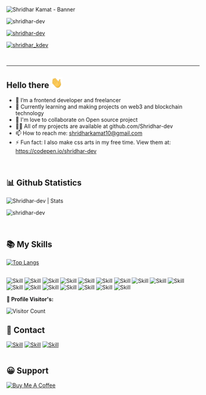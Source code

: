 ![Shridhar Kamat - Banner](https://i.ibb.co/hLBZqZm/Untitled-design-12.png)




<p align="left"> <img src="https://komarev.com/ghpvc/?username=shridhar-dev&label=Profile%20views&color=0e75b6&style=flat" alt="shridhar-dev" /> </p>

<p align="left"> <a href="https://github.com/ryo-ma/github-profile-trophy"><img src="https://github-profile-trophy.vercel.app/?username=shridhar-dev&theme=algolia" alt="shridhar-dev" /></a> </p>

<p align="left"> <a href="https://twitter.com/shridhar_kdev" target="blank"><img src="https://img.shields.io/twitter/follow/shridhar_kdev?logo=twitter&style=for-the-badge" alt="shridhar_kdev" /></a> </p>

<br />
<hr />

<h2> Hello there 
<img src="https://raw.githubusercontent.com/ABSphreak/ABSphreak/master/gifs/Hi.gif" width="30px"></h2>

- 🔭 I’m a frontend developer and freelancer
- 🔭 Currently learning and making projects on web3 and blockchain technology
- 🤝 I'm love to collaborate on Open source project
- 👨‍💻 All of my projects are available at github.com/Shridhar-dev
- 📫 How to reach me: <a href="mailto:shridharkamat10@gmail.com">shridharkamat10@gmail.com</a>
- ⚡ Fun fact: I also make css arts in my free time. View them at: https://codepen.io/shridhar-dev 
<br>

## 📊 Github Statistics

<p align="left"> <img src="https://github-readme-stats.vercel.app/api?username=Shridhar-dev&show_icons=true&theme=algolia" alt="Shridhar-dev | Stats" />
<p align="left"> <img src="https://github-readme-streak-stats.herokuapp.com/?user=shridhar-dev&show_icons=true&theme=algolia" alt="shridhar-dev" /></p>
<br>


## 📚 My Skills

[![Top Langs](https://github-readme-stats.vercel.app/api/top-langs/?username=Shridhar-dev&layout=compact&show_icons=true&theme=algolia)](https://github.com/Shridhar-dev)
<br>
<br>

![Skill](https://img.shields.io/badge/HTML5-E34F26?style=for-the-badge&logo=html5&logoColor=white)
![Skill](https://img.shields.io/badge/CSS3-1572B6?style=for-the-badge&logo=css3&logoColor=white)
![Skill](https://img.shields.io/badge/JavaScript-323330?style=for-the-badge&logo=javascript&logoColor=F7DF1E)
![Skill](https://img.shields.io/badge/Node.js-43853D?style=for-the-badge&logo=node.js&logoColor=white)
![Skill](https://img.shields.io/badge/npm-CB3837?style=for-the-badge&logo=npm&logoColor=white)
![Skill](https://img.shields.io/badge/Yarn-2C8EBB?style=for-the-badge&logo=yarn&logoColor=white)
![Skill](https://img.shields.io/badge/React-20232A?style=for-the-badge&logo=react&logoColor=61DAFB)
![Skill](https://img.shields.io/badge/Tailwind_CSS-38B2AC?style=for-the-badge&logo=tailwind-css&logoColor=white)
![Skill](https://img.shields.io/badge/Bootstrap-563D7C?style=for-the-badge&logo=bootstrap&logoColor=white)
![Skill](https://img.shields.io/badge/Material--UI-0081CB?style=for-the-badge&logo=material-ui&logoColor=white)
![Skill](https://img.shields.io/badge/React_Router-CA4245?style=for-the-badge&logo=react-router&logoColor=white)
![Skill](https://img.shields.io/badge/Netlify-00C7B7?style=for-the-badge&logo=netlify&logoColor=white)
![Skill](https://img.shields.io/badge/firebase-ffca28?style=for-the-badge&logo=firebase&logoColor=white)
![Skill](https://img.shields.io/badge/Git-F05032?style=for-the-badge&logo=git&logoColor=white)
![Skill](https://img.shields.io/badge/next.js-000000?style=for-the-badge&logo=next.js&logoColor=white)
![Skill](https://img.shields.io/badge/Visual_Studio_Code-0078D4?style=for-the-badge&logo=visual%20studio%20code&logoColor=white)
![Skill](https://img.shields.io/badge/Microsoft_Office-D83B01?style=for-the-badge&logo=microsoft-office&logoColor=white)
<br>


 
**👀 Profile Visitor's:**

![Visitor Count](https://profile-counter.glitch.me/{Shridhar-dev}/count.svg)
<br>

## 🤝 Contact

[![Skill](https://img.shields.io/badge/LinkedIn-0077B5?style=for-the-badge&logo=linkedin&logoColor=white)](https://www.linkedin.com/in/shridhar-kamat-1015a41bb/)
[![Skill](https://img.shields.io/badge/Twitter-1DA1F2?style=for-the-badge&logo=twitter&logoColor=white)](https://twitter.com/shridhar_kdev)
[![Skill](https://img.shields.io/badge/GitHub-100000?style=for-the-badge&logo=github&logoColor=white)](https://github.com/Shridhar-dev)
<br>
<br>

## 😀 Support

<a href="https://www.buymeacoffee.com/shridharkamat" target="_blank"><img src="https://cdn.buymeacoffee.com/buttons/v2/default-yellow.png" alt="Buy Me A Coffee" style="width:20%"></a>
